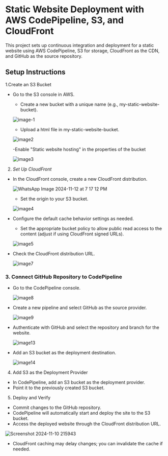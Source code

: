 # Static Website Deployment with AWS CodePipeline, S3, and CloudFront

This project sets up continuous integration and deployment for a static website using AWS CodePipeline, S3 for storage, CloudFront as the CDN, and GitHub as the source repository.



## Setup Instructions
 1.Create an S3 Bucket
- Go to the S3 console in AWS.
    - Create a new bucket with a unique name (e.g., my-static-website-bucket).

     ![image-1](https://github.com/user-attachments/assets/3ba707fa-f566-43a1-b97d-5c6a7e71577d)

    - Upload a html file in my-static-website-bucket.
  
     ![image2](https://github.com/user-attachments/assets/653ae35f-b709-4fbc-a59d-08033f4426ad)

     -Enable "Static website hosting" in the properties of the bucket
  
     ![image3](https://github.com/user-attachments/assets/9cf069ce-d9dd-47e2-940f-c7f82fe6f95f)


 2. *Set Up CloudFront*
  - In the CloudFront console, create a new CloudFront distribution.
     
     ![WhatsApp Image 2024-11-12 at 7 17 12 PM](https://github.com/user-attachments/assets/bb1eb1cf-ee1e-4588-8911-67a2c4bc2b3d)


     - Set the origin to your S3 bucket.
       
    ![image4](https://github.com/user-attachments/assets/992daa3a-4fd0-43de-92ae-320a86a49e5f)

       
   - Configure the default cache behavior settings as needed.

      - Set the appropriate bucket policy to allow public read access to the content (adjust if using CloudFront signed URLs).

     ![image5](https://github.com/user-attachments/assets/8f0966e3-210b-4c95-a89f-5be53be2e131)
 
     
   - Check the CloudFront distribution URL.
     
     ![image7](https://github.com/user-attachments/assets/f92a21d0-3ca8-42f0-a5ee-abcad62365d1)


### 3. Connect GitHub Repository to CodePipeline
   - Go to the CodePipeline console.
   
     ![image8](https://github.com/user-attachments/assets/30c799ab-d38b-4a03-9df7-f7d8011ded37)

   - Create a new pipeline and select GitHub as the source provider.
   
     ![image9](https://github.com/user-attachments/assets/126ce83f-0a2f-4443-b326-dab2612c6397)


   - Authenticate with GitHub and select the repository and branch for the website.

     ![image13](https://github.com/user-attachments/assets/c9311881-0940-4b89-acac-72ccacea43b3)

   - Add an S3 bucket as the deployment destination.

     ![image14](https://github.com/user-attachments/assets/027004b6-aca6-455d-986d-e2f412b5ccf3)



   4. Add S3 as the Deployment Provider
   - In CodePipeline, add an S3 bucket as the deployment provider.
   - Point it to the previously created S3 bucket.

   5. Deploy and Verify
   - Commit changes to the GitHub repository.
   - CodePipeline will automatically start and deploy the site to the S3 bucket.
   - Access the deployed website through the CloudFront distribution URL.
     
   ![Screenshot 2024-11-10 215943](https://github.com/user-attachments/assets/4f1e7de3-765d-4974-835f-030d7f48882e)


- CloudFront caching may delay changes; you can invalidate the cache if needed.
